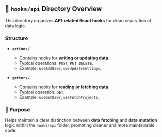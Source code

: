 ## 📁 `hooks/api` Directory Overview

This directory organizes **API-related React hooks** for clean separation of data logic.

### Structure

- **`actions/`**
  - Contains hooks for **writing or updating data**.
  - Typical operations: `POST`, `PUT`, `DELETE`.
  - Example: `useAddUser`, `useUpdateSettings`.

- **`getters/`**
  - Contains hooks for **reading or fetching data**.
  - Typical operation: `GET`.
  - Example: `useGetUser`, `useFetchProjects`.

### 🧠 Purpose
Helps maintain a clear distinction between **data fetching** and **data mutation** logic within the `hooks/api` folder, promoting cleaner and more maintainable code.
